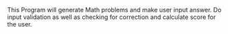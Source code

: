 This Program will generate Math problems and make user input answer.
Do input validation as well as checking for correction and calculate score for the user.
